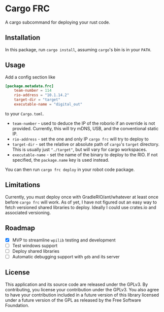# Cargo FRC

A cargo subcommand for deploying your rust code.

## Installation

In this package, run `cargo install`, assuming `cargo`'s bin is in your `PATH`.

## Usage

Add a config section like 
```toml
[package.metadata.frc]
    team-number = 114
    rio-address = "10.1.14.2"
    target-dir = "target" 
    executable-name = "digital_out"
```
to your `Cargo.toml`.

* `team-number` - used to deduce the IP of the roborio if an override is not provided. Currently, this will try mDNS, USB, and the conventional static IP.
* `rio-address` - set the one and only IP `cargo frc` will try to deploy to
* `target-dir` - set the relative or absolute path of `cargo`'s `target` directory. This is usually just `"./target"`, but will vary for cargo workspaces.
* `executable-name` - set the name of the binary to deploy to the RIO. If not specified, the `package.name` key is used instead.

You can then run `cargo frc deploy` in your robot code package.

## Limitations

Currently, you must deploy once with GradleRIO/ant/whatever at least once before `cargo frc` will work.
As of yet, I have not figured out an easy way to fetch versioned shared libraries to deploy. Ideally I could use crates.io and associated versioning.

## Roadmap

- [x] MVP to streamline `wpilib` testing and development
- [ ] Test windows support
- [ ] Deploy shared libraries
- [ ] Automatic debugging support with `gdb` and its server

## License

This application and its source code are released under the GPLv3.
By contributing, you license your contribution under the GPLv3.
You also agree to have your contribution included in a future
version of this library licensed under a future version of the GPL
as released by the Free Software Foundation.
